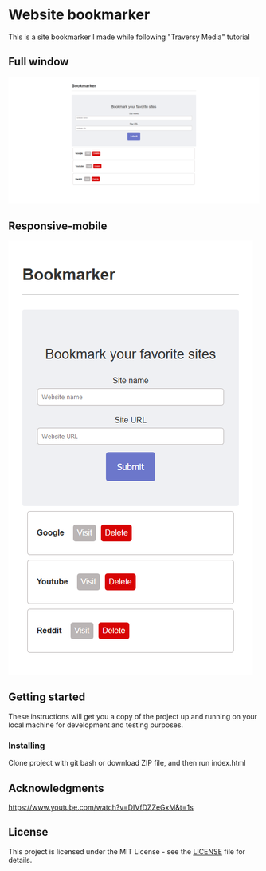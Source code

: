 # Website bookmarker

This is a site bookmarker I made while following "Traversy Media" tutorial

## Full window

![Screenshot](https://github.com/nesherson/site-bookmarker/blob/master/Images/Bookmarker-full-window.png)

## Responsive-mobile

![Screenshot](https://github.com/nesherson/site-bookmarker/blob/master/Images/Bookmarker-responsive-mobile.png)

## Getting started

These instructions will get you a copy of the project up and running on your local machine for development and testing purposes.

### Installing

Clone project with git bash or download ZIP file, and then run index.html

## Acknowledgments

https://www.youtube.com/watch?v=DIVfDZZeGxM&t=1s

## License

This project is licensed under the MIT License - see the [LICENSE](LICENSE) file for details.
